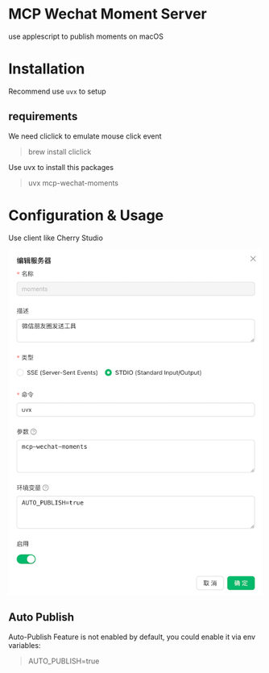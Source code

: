 # MCP Wechat Moment Server

use applescript to publish moments on macOS

# Installation

Recommend use `uvx` to setup

## requirements
We need cliclick to emulate mouse click event
> brew install cliclick

Use uvx to install this packages
> uvx mcp-wechat-moments


# Configuration & Usage
Use client like Cherry Studio

![intro](misc/intro.png)

## Auto Publish

Auto-Publish Feature is not enabled by default, you could enable it via env variables:

> AUTO_PUBLISH=true

